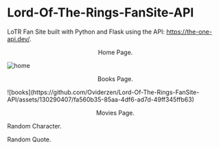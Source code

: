 # Lord-Of-The-Rings-FanSite-API
LoTR Fan Site built with Python and Flask using the API: https://the-one-api.dev/.

<p style="text-align:center;">Home Page.</p>

![home](https://i.postimg.cc/Cx9xqVhg/Home.png)
<br>

<p style="text-align:center;">Books Page.</p>
![books](https://github.com/Oviderzen/Lord-Of-The-Rings-FanSite-API/assets/130290407/fa560b35-85aa-4df6-ad7d-49ff345ffb63)
 
<p style="text-align:center;">Movies Page.</p
![movies](https://github.com/Oviderzen/Lord-Of-The-Rings-FanSite-API/assets/130290407/86563dac-12ef-4f31-b827-68e30c983fb9)

<p style="text-align:center;">Random Character.</p
![char](https://github.com/Oviderzen/Lord-Of-The-Rings-FanSite-API/assets/130290407/07d25718-79f3-40ca-a5c0-f7ad34147734)

<p style="text-align:center;">Random Quote.</p
![quote](https://github.com/Oviderzen/Lord-Of-The-Rings-FanSite-API/assets/130290407/0a2309c9-f71e-4751-b179-6b3968856ea8)
